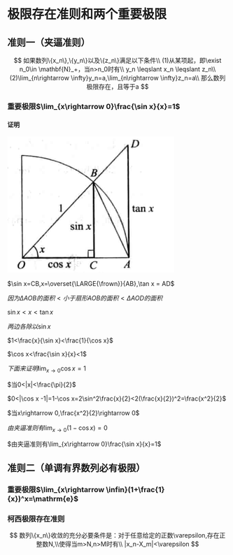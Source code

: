 # 极限存在准则和两个重要极限

## 准则一（夹逼准则）

$$
如果数列\{x_n\},\{y_n\}以及\{z_n\}满足以下条件\\
(1)从某项起，即\exist n_0\in \mathbf{N}_+，当n>n_0时有\\
y_n \leqslant x_n \leqslant z_n\\
(2)\lim_{n\rightarrow \infty}y_n=a,\lim_{n\rightarrow \infty}z_n=a\\
那么数列极限存在，且等于a
$$

### 重要极限$\lim_{x\rightarrow 0}\frac{\sin x}{x}=1$

#### 证明

![](2022-10-24-16-15-10.png)

$\sin x=CB,x=\overset{\LARGE{\frown}}{AB},\tan x = AD$

$因为\Delta AOB的面积 < 小于扇形AOB的面积 < \Delta AOD的面积$

$\sin x<x<\tan x$

$两边各除以\sin x$

$1<\frac{x}{\sin x}<\frac{1}{\cos x}$

$\cos x<\frac{\sin x}{x}<1$

$下面来证明\lim_{x\rightarrow 0}\cos x=1$

$当0<|x|<\frac{\pi}{2}$

$0<|\cos x -1|=1-\cos x=2\sin^2\frac{x}{2}<2(\frac{x}{2})^2=\frac{x^2}{2}$

$当x\rightarrow 0,\frac{x^2}{2}\rightarrow 0$

$由夹逼准则有\lim_{x\rightarrow 0}(1-\cos x)=0$

$由夹逼准则有\lim_{x\rightarrow 0}\frac{\sin x}{x}=1$

## 准则二（单调有界数列必有极限）

### 重要极限$\lim_{x\rightarrow \infin}(1+\frac{1}{x})^x=\mathrm{e}$

### 柯西极限存在准则

$$
数列\{x_n\}收敛的充分必要条件是：对于任意给定的正数\varepsilon,存在正整数N,\\使得当m>N,n>M时有\\
|x_n-X_m|<\varepsilon
$$